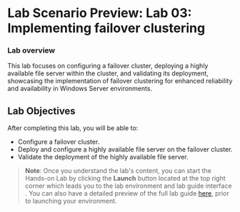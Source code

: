 # Lab Scenario Preview: Lab 03: Implementing failover clustering

### Lab overview

 This lab focuses on configuring a failover cluster, deploying a highly available file server within the cluster, and validating its deployment, showcasing the implementation of failover clustering for enhanced reliability and availability in Windows Server environments.

## Lab Objectives
  
After completing this lab, you will be able to:

  - Configure a failover cluster.
  - Deploy and configure a highly available file server on the failover cluster.
  - Validate the deployment of the highly available file server.


   >**Note**: Once you understand the lab's content, you can start the Hands-on Lab by clicking the **Launch** button located at the top right corner which leads you to the lab environment and lab guide interface . You can also have a detailed preview of the full lab guide [here](https://experience.cloudlabs.ai/#/labguidepreview/87cca1ea-5b8f-42f2-ab2e-63c69b26888a), prior to launching your environment.

